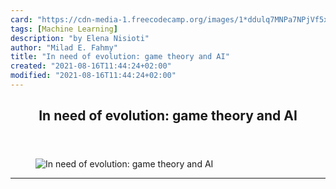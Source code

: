 ```yaml
---
card: "https://cdn-media-1.freecodecamp.org/images/1*ddulq7MNPa7NPjVf5xCuEw.jpeg"
tags: [Machine Learning]
description: "by Elena Nisioti"
author: "Milad E. Fahmy"
title: "In need of evolution: game theory and AI"
created: "2021-08-16T11:44:24+02:00"
modified: "2021-08-16T11:44:24+02:00"
---
```

<div class="site-wrapper">
<main id="site-main" class="site-main outer">
<div class="inner">
<article class="post-full post tag-machine-learning tag-artificial-intelligence tag-game-theory tag-reinforcement-learning tag-technology ">
<header class="post-full-header">
<h1 class="post-full-title">In need of evolution: game theory and AI</h1>
</header>
<figure class="post-full-image">
<picture>
<source media="(max-width: 700px)" sizes="1px" srcset="data:image/gif;base64,R0lGODlhAQABAIAAAAAAAP///yH5BAEAAAAALAAAAAABAAEAAAIBRAA7 1w">
<source media="(min-width: 701px)" sizes="(max-width: 800px) 400px,
(max-width: 1170px) 700px,
1400px" srcset="https://cdn-media-1.freecodecamp.org/images/1*ddulq7MNPa7NPjVf5xCuEw.jpeg 300w,
https://cdn-media-1.freecodecamp.org/images/1*ddulq7MNPa7NPjVf5xCuEw.jpeg 600w,
https://cdn-media-1.freecodecamp.org/images/1*ddulq7MNPa7NPjVf5xCuEw.jpeg 1000w,
https://cdn-media-1.freecodecamp.org/images/1*ddulq7MNPa7NPjVf5xCuEw.jpeg 2000w">
<img onerror="this.style.display='none'" src="https://cdn-media-1.freecodecamp.org/images/1*ddulq7MNPa7NPjVf5xCuEw.jpeg" alt="In need of evolution: game theory and AI">
</picture>
</figure>
<section class="post-full-content">
<div class="post-content medium-migrated-article">
</div>
<hr>
</section>
</article>
</div>
</main>
</div>
<!-- Google Tag Manager (noscript) -->
<!-- End Google Tag Manager (noscript) -->
